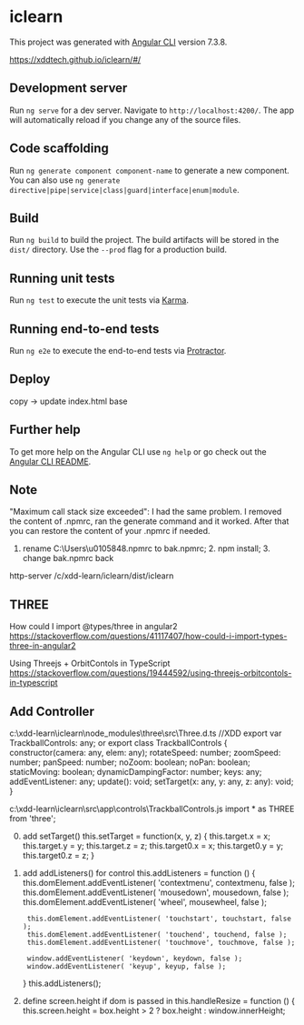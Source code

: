 # iclearn

This project was generated with [Angular CLI](https://github.com/angular/angular-cli) version 7.3.8.

https://xddtech.github.io/iclearn/#/

## Development server

Run `ng serve` for a dev server. Navigate to `http://localhost:4200/`. The app will automatically reload if you change any of the source files.

## Code scaffolding

Run `ng generate component component-name` to generate a new component. You can also use `ng generate directive|pipe|service|class|guard|interface|enum|module`.

## Build

Run `ng build` to build the project. The build artifacts will be stored in the `dist/` directory. Use the `--prod` flag for a production build.

## Running unit tests

Run `ng test` to execute the unit tests via [Karma](https://karma-runner.github.io).

## Running end-to-end tests

Run `ng e2e` to execute the end-to-end tests via [Protractor](http://www.protractortest.org/).

## Deploy
copy -> update index.html base
<base href="/iclearn/"> <!-- for deploy -->

## Further help

To get more help on the Angular CLI use `ng help` or go check out the [Angular CLI README](https://github.com/angular/angular-cli/blob/master/README.md).

## Note
"Maximum call stack size exceeded":
I had the same problem. I removed the content of .npmrc, ran the generate command and it worked. After that you can restore the content of your .npmrc if needed.
1. rename C:\Users\u0105848\.npmrc to bak.npmrc; 2. npm install; 3. change bak.npmrc back

http-server /c/xdd-learn/iclearn/dist/iclearn

## THREE
How could I import @types/three in angular2
https://stackoverflow.com/questions/41117407/how-could-i-import-types-three-in-angular2

Using Threejs + OrbitContols in TypeScript
https://stackoverflow.com/questions/19444592/using-threejs-orbitcontols-in-typescript

## Add Controller
c:\xdd-learn\iclearn\node_modules\three\src\Three.d.ts
//XDD
export var TrackballControls: any;
or
export class TrackballControls {
    constructor(camera: any, elem: any);
    rotateSpeed: number;
    zoomSpeed: number;
    panSpeed: number;
    noZoom: boolean;
    noPan: boolean;
    staticMoving: boolean;
    dynamicDampingFactor: number;
    keys: any;
    addEventListener: any;
    update(): void;
    setTarget(x: any, y: any, z: any): void;
}

c:\xdd-learn\iclearn\src\app\controls\TrackballControls.js
import * as THREE from 'three';


0.  add setTarget()
	this.setTarget = function(x, y, z) {
		this.target.x = x;
		this.target.y = y;
		this.target.z = z;
		this.target0.x = x;
		this.target0.y = y;
		this.target0.z = z;
	}
1. add addListeners() for control
	this.addListeners = function () {
	    this.domElement.addEventListener( 'contextmenu', contextmenu, false );
	    this.domElement.addEventListener( 'mousedown', mousedown, false );
	    this.domElement.addEventListener( 'wheel', mousewheel, false );

	    this.domElement.addEventListener( 'touchstart', touchstart, false );
	    this.domElement.addEventListener( 'touchend', touchend, false );
	    this.domElement.addEventListener( 'touchmove', touchmove, false );

	    window.addEventListener( 'keydown', keydown, false );
	    window.addEventListener( 'keyup', keyup, false );
	}
	this.addListeners();
2. define screen.height if dom is passed in
this.handleResize = function () {
   this.screen.height = box.height > 2 ? box.height :  window.innerHeight;